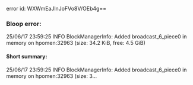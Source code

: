 error id: WXWmEaJlnJoFVo8V/OEb4g==
### Bloop error:

25/06/17 23:59:25 INFO BlockManagerInfo: Added broadcast_6_piece0 in memory on hpomen:32963 (size: 34.2 KiB, free: 4.5 GiB)
#### Short summary: 

25/06/17 23:59:25 INFO BlockManagerInfo: Added broadcast_6_piece0 in memory on hpomen:32963 (size: 3...
